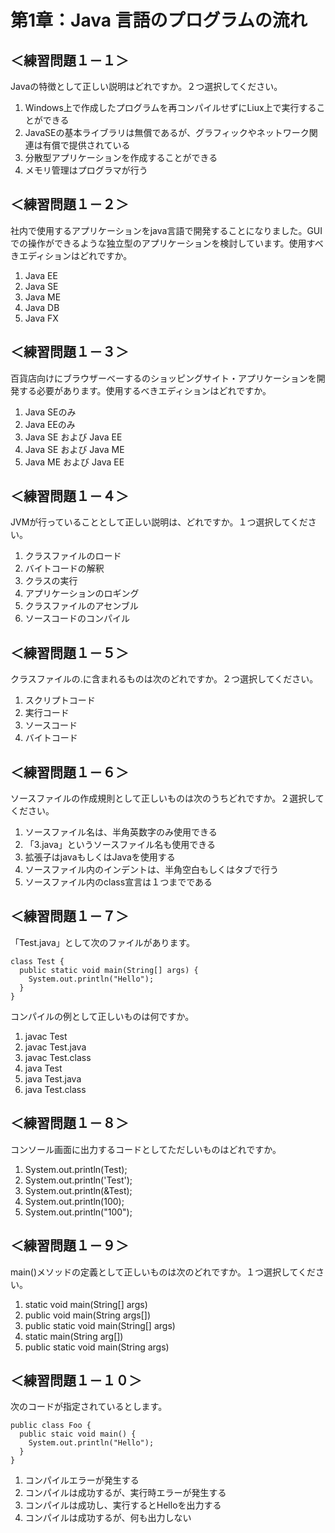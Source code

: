 # 第1章：Java 言語のプログラムの流れ
## ＜練習問題１－１＞
Javaの特徴として正しい説明はどれですか。２つ選択してください。
1. Windows上で作成したプログラムを再コンパイルせずにLiux上で実行することができる
2. JavaSEの基本ライブラリは無償であるが、グラフィックやネットワーク関連は有償で提供されている
3. 分散型アプリケーションを作成することができる
4. メモリ管理はプログラマが行う

## ＜練習問題１－２＞
社内で使用するアプリケーションをjava言語で開発することになりました。GUIでの操作ができるような独立型のアプリケーションを検討しています。使用すべきエディションはどれですか。
1. Java EE
2. Java SE
3. Java ME
4. Java DB
5. Java FX

## ＜練習問題１－３＞
百貨店向けにブラウザーべーするのショッピングサイト・アプリケーションを開発する必要があります。使用するべきエディションはどれですか。
1. Java SEのみ
2. Java EEのみ
3. Java SE および Java EE
4. Java SE および Java ME
5. Java ME および Java EE

## ＜練習問題１－４＞
JVMが行っていることとして正しい説明は、どれですか。１つ選択してください。
1. クラスファイルのロード
2. バイトコードの解釈
3. クラスの実行
4. アプリケーションのロギング
5. クラスファイルのアセンブル
6. ソースコードのコンパイル

## ＜練習問題１－５＞
クラスファイルの.に含まれるものは次のどれですか。２つ選択してください。
1. スクリプトコード
2. 実行コード
3. ソースコード
4. バイトコード

## ＜練習問題１－６＞
ソースファイルの作成規則として正しいものは次のうちどれですか。２選択してください。
1. ソースファイル名は、半角英数字のみ使用できる
2. 「3.java」というソースファイル名も使用できる
3. 拡張子はjavaもしくはJavaを使用する
5. ソースファイル内のインデントは、半角空白もしくはタブで行う
6. ソースファイル内のclass宣言は１つまでである

## ＜練習問題１－７＞
「Test.java」として次のファイルがあります。
```
class Test {
  public static void main(String[] args) {
    System.out.println("Hello");
  }
}
```

コンパイルの例として正しいものは何ですか。
1. javac Test
2. javac Test.java
3. javac Test.class
4. java Test
5. java Test.java
6. java Test.class

## ＜練習問題１－８＞
コンソール画面に出力するコードとしてただしいものはどれですか。
1. System.out.println(Test);
2. System.out.println('Test');
3. System.out.println(&Test);
4. System.out.println(100);
5. System.out.println("100");

## ＜練習問題１－９＞
main()メソッドの定義として正しいものは次のどれですか。１つ選択してください。
1. static void main(String[] args)
2. public void main(String args[])
3. public static void main(String[] args)
4. static main(String arg[])
5. public static void main(String args)

## ＜練習問題１－１０＞
次のコードが指定されているとします。
```
public class Foo {
  public staic void main() {
    System.out.println("Hello");
  }
}
```
1. コンパイルエラーが発生する
2. コンパイルは成功するが、実行時エラーが発生する
3. コンパイルは成功し、実行するとHelloを出力する
4. コンパイルは成功するが、何も出力しない
